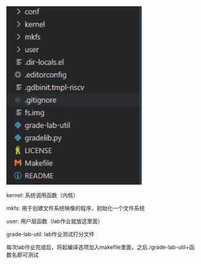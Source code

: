 <img src="XV6-LABS-2020文件目录说明.assets/image-20231220140956000.png" alt="image-20231220140956000" style="zoom:150%;" />

kernel: 系统调用函数（内核）

mkfs: 用于创建文件系统映像的程序，初始化一个文件系统

user: 用户层函数（lab作业就放这里面）

grade-lab-util: lab作业测试打分文件

每次lab作业完成后，将起编译选项加入makefile里面，之后./grade-lab-util+函数名即可测试


